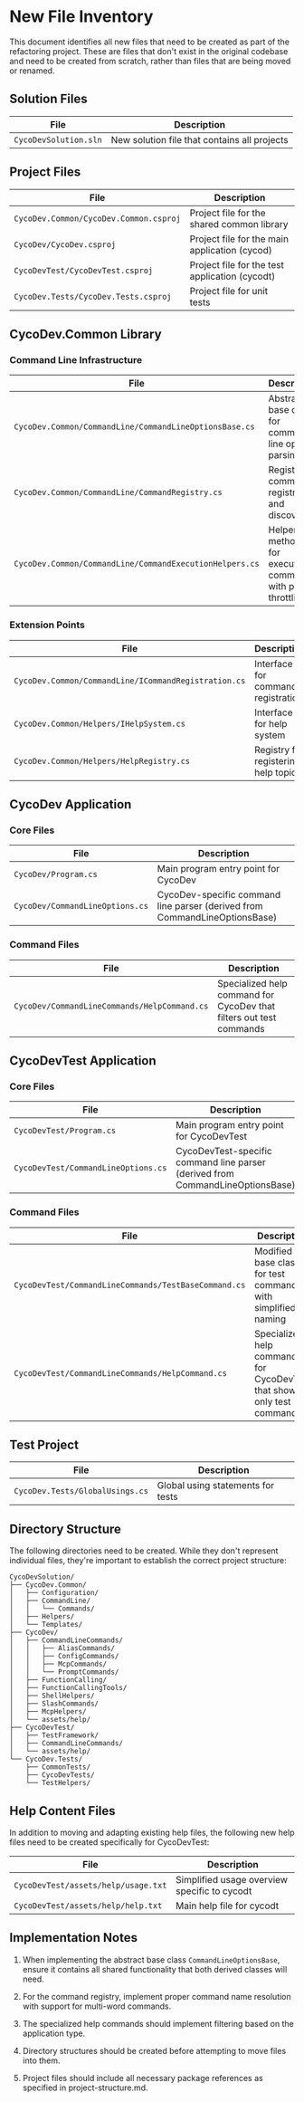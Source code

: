 # New File Inventory

This document identifies all new files that need to be created as part of the refactoring project. These are files that don't exist in the original codebase and need to be created from scratch, rather than files that are being moved or renamed.

## Solution Files

| File | Description |
|------|-------------|
| `CycoDevSolution.sln` | New solution file that contains all projects |

## Project Files

| File | Description |
|------|-------------|
| `CycoDev.Common/CycoDev.Common.csproj` | Project file for the shared common library |
| `CycoDev/CycoDev.csproj` | Project file for the main application (cycod) |
| `CycoDevTest/CycoDevTest.csproj` | Project file for the test application (cycodt) |
| `CycoDev.Tests/CycoDev.Tests.csproj` | Project file for unit tests |

## CycoDev.Common Library

### Command Line Infrastructure

| File | Description |
|------|-------------|
| `CycoDev.Common/CommandLine/CommandLineOptionsBase.cs` | Abstract base class for command line options parsing |
| `CycoDev.Common/CommandLine/CommandRegistry.cs` | Registry for command registration and discovery |
| `CycoDev.Common/CommandLine/CommandExecutionHelpers.cs` | Helper methods for executing commands with proper throttling |

### Extension Points

| File | Description |
|------|-------------|
| `CycoDev.Common/CommandLine/ICommandRegistration.cs` | Interface for command registration |
| `CycoDev.Common/Helpers/IHelpSystem.cs` | Interface for help system |
| `CycoDev.Common/Helpers/HelpRegistry.cs` | Registry for registering help topics |

## CycoDev Application

### Core Files

| File | Description |
|------|-------------|
| `CycoDev/Program.cs` | Main program entry point for CycoDev |
| `CycoDev/CommandLineOptions.cs` | CycoDev-specific command line parser (derived from CommandLineOptionsBase) |

### Command Files

| File | Description |
|------|-------------|
| `CycoDev/CommandLineCommands/HelpCommand.cs` | Specialized help command for CycoDev that filters out test commands |

## CycoDevTest Application

### Core Files

| File | Description |
|------|-------------|
| `CycoDevTest/Program.cs` | Main program entry point for CycoDevTest |
| `CycoDevTest/CommandLineOptions.cs` | CycoDevTest-specific command line parser (derived from CommandLineOptionsBase) |

### Command Files

| File | Description |
|------|-------------|
| `CycoDevTest/CommandLineCommands/TestBaseCommand.cs` | Modified base class for test commands with simplified naming |
| `CycoDevTest/CommandLineCommands/HelpCommand.cs` | Specialized help command for CycoDevTest that shows only test commands |

## Test Project

| File | Description |
|------|-------------|
| `CycoDev.Tests/GlobalUsings.cs` | Global using statements for tests |

## Directory Structure

The following directories need to be created. While they don't represent individual files, they're important to establish the correct project structure:

```
CycoDevSolution/
├── CycoDev.Common/
│   ├── Configuration/
│   ├── CommandLine/
│   │   └── Commands/
│   ├── Helpers/
│   └── Templates/
├── CycoDev/
│   ├── CommandLineCommands/
│   │   ├── AliasCommands/
│   │   ├── ConfigCommands/
│   │   ├── McpCommands/
│   │   └── PromptCommands/
│   ├── FunctionCalling/
│   ├── FunctionCallingTools/
│   ├── ShellHelpers/
│   ├── SlashCommands/
│   ├── McpHelpers/
│   └── assets/help/
├── CycoDevTest/
│   ├── TestFramework/
│   ├── CommandLineCommands/
│   └── assets/help/
└── CycoDev.Tests/
    ├── CommonTests/
    ├── CycoDevTests/
    └── TestHelpers/
```

## Help Content Files

In addition to moving and adapting existing help files, the following new help files need to be created specifically for CycoDevTest:

| File | Description |
|------|-------------|
| `CycoDevTest/assets/help/usage.txt` | Simplified usage overview specific to cycodt |
| `CycoDevTest/assets/help/help.txt` | Main help file for cycodt |

## Implementation Notes

1. When implementing the abstract base class `CommandLineOptionsBase`, ensure it contains all shared functionality that both derived classes will need.

2. For the command registry, implement proper command name resolution with support for multi-word commands.

3. The specialized help commands should implement filtering based on the application type.

4. Directory structures should be created before attempting to move files into them.

5. Project files should include all necessary package references as specified in project-structure.md.
